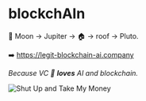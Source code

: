 # blockchAIn

🚀 Moon -> Jupiter -> 🏠 -> roof -> Pluto.


➡️ https://legit-blockchain-ai.company

_Because VC 💸 **loves** AI and blockchain._  

![Shut Up and Take My Money](https://c.tenor.com/dXkKnk4UuV8AAAAC/tenor.gif)
